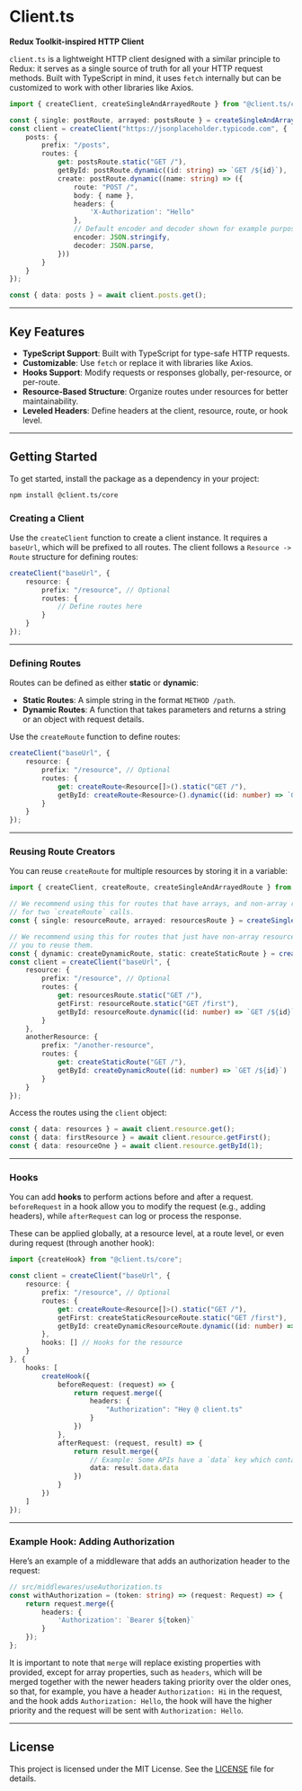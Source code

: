 # Client.ts

**Redux Toolkit-inspired HTTP Client**

`client.ts` is a lightweight HTTP client designed with a similar principle to Redux: it serves as a single source of truth for all your HTTP request methods. Built with TypeScript in mind, it uses `fetch` internally but can be customized to work with other libraries like Axios.

```ts
import { createClient, createSingleAndArrayedRoute } from "@client.ts/core";

const { single: postRoute, arrayed: postsRoute } = createSingleAndArrayedRoute<Resource>();
const client = createClient("https://jsonplaceholder.typicode.com", {
    posts: {
        prefix: "/posts",
        routes: {
            get: postsRoute.static("GET /"),
            getById: postRoute.dynamic((id: string) => `GET /${id}`),
            create: postRoute.dynamic((name: string) => ({
                route: "POST /",
                body: { name },
                headers: {
                    'X-Authorization': "Hello"
                },
                // Default encoder and decoder shown for example purposes
                encoder: JSON.stringify,
                decoder: JSON.parse,
            }))
        }
    }
});
```

```ts
const { data: posts } = await client.posts.get();
```

---

## Key Features

- **TypeScript Support**: Built with TypeScript for type-safe HTTP requests.
- **Customizable**: Use `fetch` or replace it with libraries like Axios.
- **Hooks Support**: Modify requests or responses globally, per-resource, or per-route.
- **Resource-Based Structure**: Organize routes under resources for better maintainability.
- **Leveled Headers**: Define headers at the client, resource, route, or hook level.

---

## Getting Started

To get started, install the package as a dependency in your project:

```bash
npm install @client.ts/core
```

### Creating a Client

Use the `createClient` function to create a client instance. It requires a `baseUrl`, which will be prefixed to all routes. The client follows a `Resource -> Route` structure for defining routes:

```ts
createClient("baseUrl", {
    resource: {
        prefix: "/resource", // Optional
        routes: {
            // Define routes here
        }
    }
});
```

---

### Defining Routes

Routes can be defined as either **static** or **dynamic**:

- **Static Routes**: A simple string in the format `METHOD /path`.
- **Dynamic Routes**: A function that takes parameters and returns a string or an object with request details.

Use the `createRoute` function to define routes:

```ts
createClient("baseUrl", {
    resource: {
        prefix: "/resource", // Optional
        routes: {
            get: createRoute<Resource[]>().static("GET /"),
            getById: createRoute<Resource>().dynamic((id: number) => `GET /${id}`)
        }
    }
});
```

---

### Reusing Route Creators

You can reuse `createRoute` for multiple resources by storing it in a variable:

```ts
import { createClient, createRoute, createSingleAndArrayedRoute } from "@client.ts/core";

// We recommend using this for routes that have arrays, and non-array resources, this is just a conveinence method 
// for two `createRoute` calls.
const { single: resourceRoute, arrayed: resourcesRoute } = createSingleAndArrayedRoute<Resource>();

// We recommend using this for routes that just have non-array resources, as it simplifies creating the routes while allowing 
// you to reuse them.
const { dynamic: createDynamicRoute, static: createStaticRoute } = createRoute<AnotherResource>();
const client = createClient("baseUrl", {
    resource: {
        prefix: "/resource", // Optional
        routes: {
            get: resourcesRoute.static("GET /"),
            getFirst: resourceRoute.static("GET /first"),
            getById: resourceRoute.dynamic((id: number) => `GET /${id}`)
        }
    },
    anotherResource: {
        prefix: "/another-resource",
        routes: {
            get: createStaticRoute("GET /"),
            getById: createDynamicRoute((id: number) => `GET /${id}`)
        }
    }
});
```

Access the routes using the `client` object:

```ts
const { data: resources } = await client.resource.get();
const { data: firstResource } = await client.resource.getFirst();
const { data: resourceOne } = await client.resource.getById(1);
```

---

### Hooks

You can add **hooks** to perform actions before and after a request. 
`beforeRequest` in a hook allow you to modify the request (e.g., adding headers), 
while `afterRequest` can log or process the response.

These can be applied globally, at a resource level, at a route level, or even during request (through another hook):

```ts
import {createHook} from "@client.ts/core";

const client = createClient("baseUrl", {
    resource: {
        prefix: "/resource", // Optional
        routes: {
            get: createRoute<Resource[]>().static("GET /"),
            getFirst: createStaticResourceRoute.static("GET /first"),
            getById: createDynamicResourceRoute.dynamic((id: number) => `GET /${id}`)
        },
        hooks: [] // Hooks for the resource
    }
}, {
    hooks: [
        createHook({
            beforeRequest: (request) => {
                return request.merge({
                    headers: {
                        "Authorization": "Hey @ client.ts"
                    }
                })
            },
            afterRequest: (request, result) => {
                return result.merge({
                    // Example: Some APIs have a `data` key which contains the actual data.
                    data: result.data.data
                })
            }
        })
    ]
});
```

---

### Example Hook: Adding Authorization

Here’s an example of a middleware that adds an authorization header to the request:

```ts
// src/middlewares/useAuthorization.ts
const withAuthorization = (token: string) => (request: Request) => {
    return request.merge({
        headers: {
            'Authorization': `Bearer ${token}`
        }
    });
};
```

It is important to note that `merge` will replace existing properties with provided, except for array properties, such as 
`headers`, which will be merged together with the newer headers taking priority over the older ones, so that, for example,
you have a header `Authorization: Hi` in the request, and the hook adds `Authorization: Hello`, the hook will have the 
higher priority and the request will be sent with `Authorization: Hello`.

---

## License

This project is licensed under the MIT License. See the [LICENSE](LICENSE) file for details.
